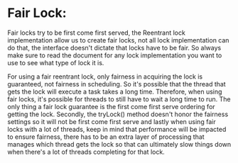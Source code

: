 # Fair Lock:

Fair locks try to be first come first served, the Reentrant lock implementation allow us
to create fair locks, not all lock implementation can do that, the interface doesn't dictate
that locks have to be fair. So always make sure to read the document for any lock
implementation you want to use to see what type of lock it is.

For using a fair reentrant lock, only fairness in acquiring the lock is guaranteed, not
fairness in scheduling. So it's possible that the thread that gets the lock will execute
a task takes a long time. Therefore, when using fair locks, it's possible for threads to
still have to wait a long time to run. The only thing a fair lock guarantee is the first come
first serve ordering for getting the lock. Secondly, the tryLock() method doesn't honor the
fairness settings so it will not be first come first serve and lastly when using fair locks
with a lot of threads, keep in mind that performance will be impacted to ensure fairness,
there has to be an extra layer of processing that manages which thread gets the lock so that can
ultimately slow things down when there's a lot of threads completing for that lock.
